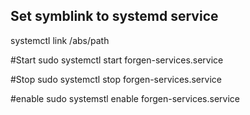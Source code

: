 ## Set symblink to systemd service
systemctl link /abs/path 

#Start
sudo systemctl start forgen-services.service

#Stop
sudo systemctl stop forgen-services.service

#enable
sudo systemstl enable forgen-services.service

